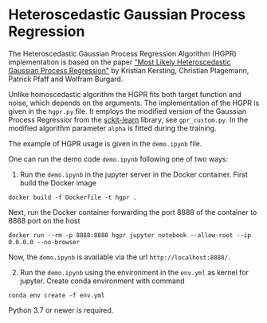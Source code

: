 # Heteroscedastic Gaussian Process Regression

The Heteroscedastic Gaussian Process Regression Algorithm (HGPR) implementation is based on the paper
["Most Likely Heteroscedastic Gaussian Process Regression"](http://people.csail.mit.edu/kersting/papers/kersting07icml_mlHetGP.pdf) by
Kristian Kersting, Christian Plagemann, Patrick Pfaff and Wolfram Burgard.

Unlike homoscedastic algorithm the HGPR fits both target function and noise, which depends on the arguments.
The implementation of the HGPR is given in the `hgpr.py` file. It employs the modified version of the Gaussian Process Regressior
from the [sckit-learn](https://scikit-learn.org) library, see `gpr_custom.py`. In the modified algorithm parameter `alpha` is fitted during the training.

The example of HGPR usage is given in the `demo.ipynb` file.

One can run the demo code `demo.ipynb` following one of two ways:

1) Run the `demo.ipynb` in the jupyter server in the Docker container. 
First build the Docker image 

```docker build -f Dockerfile -t hgpr .``` 

Next, run the Docker container forwarding the port 8888 of the container to 8888 port on the host 

```docker run --rm -p 8888:8888 hgpr jupyter notebook --allow-root --ip 0.0.0.0 --no-browser```

Now, the `demo.ipynb` is available via the url `http://localhost:8888/`.

2) Run the `demo.ipynb` using the environment in the `env.yml` as kernel for jupyter. Create conda environment with command 

```conda env create -f env.yml```

 Python 3.7 or newer is required.
